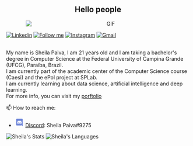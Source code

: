 <h2 align= "center">Hello people</h2>
<p align= "center">


<img align="right" width="450px" alt="GIF" src= "https://i.makeagif.com/media/6-20-2018/hH5G05.gif"/>
<br>

[![Linkedin](https://img.shields.io/badge/-LinkedIn-blue?style=flat&logo=Linkedin&logoColor=white)](https://www.linkedin.com/in/sheila-paiva-641892190/)
[<img src="https://img.shields.io/github/followers/sheilapaiva?label=follow&style=social" height="22" title="Follow me" />](https://github.com/sheilapaiva) 
[![Instagram](https://img.shields.io/badge/-Instagram-c13584?style=flat&labelColor=c13584&logo=instagram&logoColor=white)](https://www.instagram.com/sheilappaiva)
[![Gmail](https://img.shields.io/badge/-Gmail-c14438?style=flat&logo=Gmail&logoColor=white)](mailto:sheila.paiva@ccc.ufcg.edu.br)

</p>
</p>

<br>My name is Sheila Paiva, I am 21 years old and I am taking a bachelor's degree in Computer Science at the Federal University of Campina Grande (UFCG), Paraíba, Brazil. 
<br>I am currently part of the academic center of the Computer Science course (Caesi) and the ePol project at SPLab. 
<br>I am currently learning about data science, artificial intelligence and deep learning.
<br> For more info, you can visit my [porftolio](https://sheilapaiva.github.io/)

📫 How to reach me: 
- <a><img height="25" src="https://raw.githubusercontent.com/github/explore/80688e429a7d4ef2fca1e82350fe8e3517d3494d/topics/discord/discord.png"> [Discord](https://discord.com/): Sheila Paiva#9275 </a>

![Sheila's Stats](https://github-readme-stats.vercel.app/api?username=sheilapaiva&show_icons=true&theme=radical)
![Sheila's Languages](https://github-readme-stats.vercel.app/api/top-langs/?username=sheilapaiva&layout=compact&theme=radical)